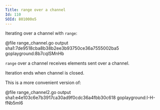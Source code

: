 ```yaml
---
Title: range over a channel
Id: 110
SOId: 801000o5
---
```


Iterating over a channel with `range`:

@file range_channel.go output sha1:7de9518cba8b38b2ee3b93750ce36a7555002ba5 goplayground:8b7cqlSMnHb

`range` over a channel receives elements sent over a channel.

Iteration ends when channel is closed.

This is a more convenient version of:

@file range_channel2.go output sha1:e4e103c6e7b3917ca30ad9f0cdc36a4fbb30c618 goplayground:I-H-fNb5ml6
